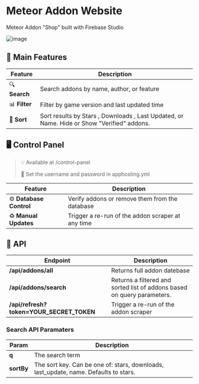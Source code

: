 # Meteor Addon Website
Meteor Addon "Shop" built with Firebase Studio

![image](https://github.com/user-attachments/assets/8d925941-eb53-4433-aeff-76a6f45c5ba8)


## 🚀 Main Features

| Feature | Description |
|---------|-------------|
| 🔍 **Search** | Search addons by name, author, or feature |
| 📊 **Filter** | Filter by game version and last updated time
| 📑 **Sort** | Sort results by Stars , Downloads , Last Updated, or Name. Hide or Show "Verified" addons.

## 🖥️ Control Panel
> 💡 Available at /control-panel
> 
> 🔧 Set the username and password in apphosting.yml

| Feature | Description |
|---------|-------------|
| ⚙️ **Database Control** | Verify addons or remove them from the database |
| ♻️ **Manual Updates** | Trigger a re-run of the addon scraper at any time

## 🔌 API
| Endpoint | Description |
|---------|-------------|
|  **/api/addons/all** | Returns full addon datebase |
|  **/api/addons/search** | Returns a filtered and sorted list of addons based on query parameters. |
|  **/api/refresh?token=YOUR_SECRET_TOKEN** | Trigger a re-run of the addon scraper

### Search API Paramaters
| Param | Description |
|---------|-------------|
|  **q** | The search term |
|  **sortBy** | The sort key. Can be one of: stars, downloads, last_update, name. Defaults to stars. |

